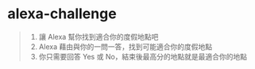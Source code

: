 # alexa-challenge
> 1. 讓 Alexa 幫你找到適合你的度假地點吧
> 2. Alexa 藉由與你的一問一答，找到可能適合你的度假地點
> 3. 你只需要回答 Yes 或 No，結束後最高分的地點就是最適合你的地點
